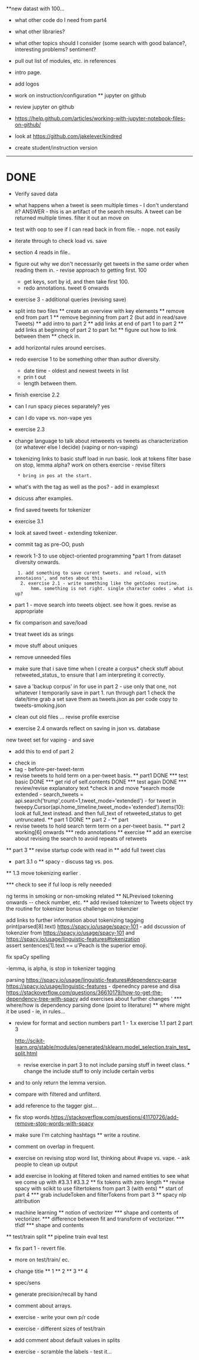 
**new datast with 100...
* what other code do I need from part4 
* what other libraries?
* what other topics should I consider (some search with good balance?, interesting problems? sentiment?


* pull out list of modules, etc. in references
* intro page.

* add logos
* work on instruction/configuration
** jupyter on github
* review jupyter on github
* https://help.github.com/articles/working-with-jupyter-notebook-files-on-github/ 
* look at   https://github.com/jakelever/kindred
* create student/instruction version

---
# DONE
* Verify saved data
* what happens when a tweet is seen multiple times - I don't
  understand it?  ANSWER - this is an artifact of the search results. A tweet can be returned multiple times. filter it out an move on
* test with oop to see if I can read back in from file. - nope. not easily
* iterate through to check load vs. save
* section 4 reads in file..
* figure out why we don't necessarily get tweets in the same order when reading them in.  - revise approach to getting first. 100
  - get keys, sort by id, and then take first 100.
  * redo annotations. tweet 6 onwards
* exercise 3 - additional queries (revising save)
* split into two files
** create an overview with key elements
** remove end from part 1
** remove beginning from part 2 (but add in read/save Tweets)
** add intro to part 2
** add links at end of part 1 to part 2
** add links at beginning of part 2 to part 1xt
** figure out how to link between them
** check in.
* add horizontal rules around eercises.
* redo exercise 1 to be something other than author diversity.
    * date time  - oldest and newest tweets in list
    * prin t out 
    * length between them. 
* finish exercise 2.2
* can I run spacy pieces separately? yes
* can I do vape vs. non-vape yes
* exercise 2.3
* change language to talk about retweeets vs tweets as characterization (or whatever else I decide) (vaping or non-vaping)

* tokenizing
    links to basic stuff 
    load in
    run basic.
    look at tokens
     filter base on stop, lemma
       alpha?
       work on others
       exercise - revise filters
       
       * bring in pos at the start. 
* what's with the tag as well as the pos?  - add in examplesxt
* dsicuss after examples. 

* find saved tweets for tokenizer 
* exercise 3.1
* look at saved tweet - extending tokenizer.
* commit tag as pre-OO, push
* rework 1-3 to use object-oriented programming
    *part 1 from dataset diversity onwards.
    
       1. add something to save curent tweets. and reload, with annotaions', and notes about this
        2. exercise 2.1 - write something like the getCodes routine.
            hmm. something is not right. single character codes . what is up?
     
 
* part 1 - move search into tweets object. see how it goes. revise as appropriate
* fix comparison and save/load
* treat tweet ids as srings
* move stuff about uniques

* remove unneeded files
* make sure that i save time when I create a corpus*
check stuff about retweeted_status_ to ensure that I am interpreting it correctly.
* save a 'backup corpus' in  for use in part 2 - use only that one, not whatever I temporarily save in part 1. 
    run through part 1
    check the date/time
    grab a set
    save them as tweets.json as per code
    copy to tweets-smoking.json 
    
    
- clean out old files ...
       revise profile exercise

* exercise 2.4 onwards
    reflect on saving in json vs. database

new tweet set for vaping  - and save
  - add this to end of part 2
* check in
* tag - before-per-tweet-term 
* revise tweets to hold term on a per-tweet basis. 
** part1 DONE 
*** test basic DONE
*** get rid of self.contents DONE
*** test again DONE 
*** review/revise explanatory text
*check in and move
*search mode extended - search_tweets = api.search('trump',count=1,tweet_mode='extended') - 
  for tweet in tweepy.Cursor(api.home_timeline,tweet_mode='extended').items(10):
  look at full_text instead.
  and then full_text of retweeted_status to get untruncated.
**    part 1  DONE 
**    part 2  -
**    part 
* revise tweets to hold search term term on a per-tweet basis. 
** part 2   working[6] onwards
*** redo annotations
** exercise
** add an exercise
 about revising the search to avoid repeats of retweets
 
** part 3
** revise startup code with read in
** add full tweet clas

* part 3.1 o
** spacy - discuss tag vs. pos.

** 1.3 move tokenizing earlier .

*** check to see if ful loop is relly neeeded

ng terms in smoking or non-smoking related
** NLPrevised tokening onwards -- check number, etc.
 ** add revised tokenizer to Tweets object
 try the routine for tokenizer
bonus challenge on tokenzier

add links to further information about tokenizing
tagging 
print(parsed[8].text)
     https://spacy.io/usage/spacy-101
	- add dscussion of tokenzier from https://spacy.io/usage/spacy-101 and 
	  https://spacy.io/usage/linguistic-features#tokenization   
      	  assert sentences[1].text == u'Peach is the superior emoji.
          
 fix spaCy spelling
 
 -lemma, is alpha, is stop in tokenizer
tagging

parsing
    https://spacy.io/usage/linguistic-features#dependency-parse
    	  https://spacy.io/usage/linguistic-features - dpenedncy    parese and disa
    https://stackoverflow.com/questions/36610179/how-to-get-the-dependency-tree-with-spacy
    add exercises about further changes
'
 *** where/how is dependency parsing done (point to literature)
 ** where might it be used - ie, in rules...
 
 * review for format and section numbers
    part 1 - 1.x
        exercise 1.1
      part 2
      part 3
      
      
      http://scikit-learn.org/stable/modules/generated/sklearn.model_selection.train_test_split.html
      * revise exercise in part 3 to not include parsing stuff in tweet class. * change the include stuff to only include certain verbs
* and to only return the lemma version.
* compare with filtered and unfilterd.

* add reference to the tagger gist...
* fix stop words.https://stackoverflow.com/questions/41170726/add-remove-stop-words-with-spacy
* make sure I'm catching hashtags
** write a routine.
* comment on overlap in frequent.
* exercise on revising stop word list, thinking about #vape vs. vape. - ask people to clean up output
* add exercise in looking at filtered token and named entities to see what we come up with 
  #3.3.1
  #3.3.2
 ** fix tokens with zero length
 ** revise spacy with scikit to use filtertokens from part 3 (with ents)
** start of part 4
*** grab includeToken and filterTokens from part 3
** spacy nlp attribution
* machine learning 
** notion of vectorizer
*** shape and contents of vectorizer.
*** difference between fit and transform of vectorizer. 
*** tfidf
*** shape and contents

** test/train split
** pipeline
train
eval 
test
* fix part 1 - revert file.
* more on test/train/ ec.
* change title
** 1
** 2
** 3
** 4
* spec/sens
* generate precision/recall by hand
* comment about arrays. 
* exercise - write your own p/r code
* exercise - different sizes of test/train

* add comment about default values in splits
* exercise - scramble the labels   - test it...